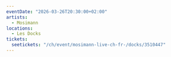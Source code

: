 ```yaml
---
eventDate: "2026-03-26T20:30:00+02:00"
artists:
  - Mosimann
locations:
  - Les Docks
tickets:
  seetickets: "/ch/event/mosimann-live-ch-fr-/docks/3510447"
---
```

